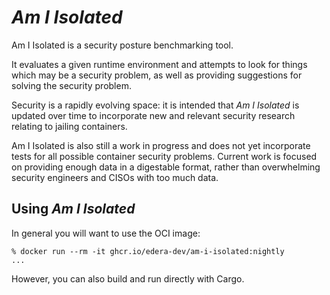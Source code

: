 # *Am I Isolated*

Am I Isolated is a security posture benchmarking tool.

It evaluates a given runtime environment and attempts to look for things
which may be a security problem, as well as providing suggestions for
solving the security problem.

Security is a rapidly evolving space: it is intended that *Am I Isolated* is
updated over time to incorporate new and relevant security research
relating to jailing containers.

Am I Isolated is also still a work in progress and does not yet incorporate
tests for all possible container security problems.  Current work is
focused on providing enough data in a digestable format, rather than
overwhelming security engineers and CISOs with too much data.

## Using *Am I Isolated*

In general you will want to use the OCI image:

```
% docker run --rm -it ghcr.io/edera-dev/am-i-isolated:nightly
...
```

However, you can also build and run directly with Cargo.
